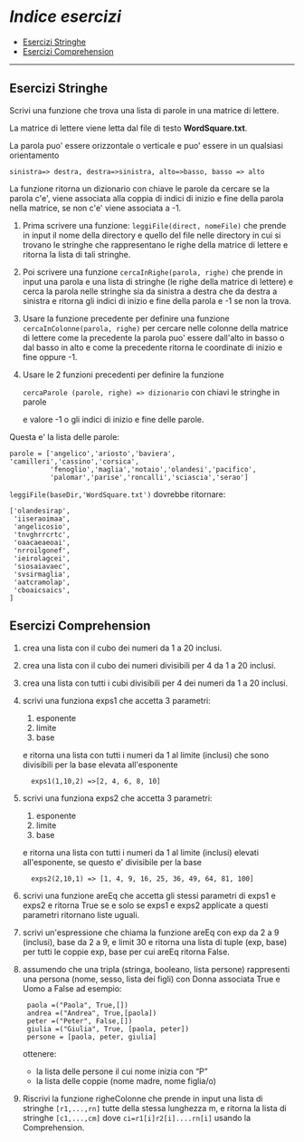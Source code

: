# *Indice esercizi*

- [Esercizi Stringhe](#esercizi-stringhe)
- [Esercizi Comprehension](#esercizi-comprehension)
---
## **Esercizi Stringhe**
Scrivi una funzione che trova una lista di parole in una matrice di lettere.

La matrice di lettere viene letta dal file di testo **WordSquare.txt**. 

La parola puo' essere orizzontale o verticale e puo' essere
in un qualsiasi orientamento 

    sinistra=> destra, destra=>sinistra, alto=>basso, basso => alto

La funzione ritorna un dizionario con chiave le parole da cercare
se la parola c'e', viene associata alla coppia di indici di inizio e
fine della parola nella matrice, se non c'e' viene associata a -1.    

1. Prima scrivere una funzione: `leggiFile(direct, nomeFile)`
che prende in input il nome della directory e quello del file nelle 
directory in cui si trovano le stringhe che rappresentano le righe
della matrice di lettere e ritorna la lista di tali stringhe.


2. Poi scrivere una funzione `cercaInRighe(parola, righe)` che prende in input 
una parola e una lista di stringhe (le righe della matrice di lettere) 
e cerca la parola nelle stringhe sia da sinistra a destra che 
da destra a sinistra e ritorna gli indici di inizio e fine della parola
e -1 se non la trova.


3. Usare la funzione precedente per definire una funzione
`cercaInColonne(parola, righe)` per cercare nelle colonne della matrice
di lettere come la precedente la parola puo' essere dall'alto in basso
o dal basso in alto e come la precedente ritorna le coordinate di inizio
e fine oppure -1.


4. Usare le 2 funzioni precedenti per definire la funzione

    `cercaParole (parole, righe) => dizionario` 
con chiavi le stringhe in parole

    e valore -1 o gli indici di inizio e fine delle parole.

Questa e' la lista delle parole:      
      
    parole = ['angelico','ariosto','baviera', 'camilleri','cassino','corsica',
              'fenoglio','maglia','notaio','olandesi','pacifico',
              'palomar','parise','roncalli','sciascia','serao']

`leggiFile(baseDir,'WordSquare.txt')` dovrebbe ritornare:

    ['olandesirap',
     'iiseraoimaa',
     'angelicosio',
     'tnvghrrcrtc',
     'oaacaeaeoai',
     'nrroilgonef',
     'ieirolagcei',
     'siosaiavaec',
     'svsirmaglia',
     'aatcramolap',
     'cboaicsaics',
    ]

## Esercizi Comprehension
1. crea una lista con il cubo dei numeri da 1 a 20 inclusi.
2. crea una lista con il cubo dei numeri divisibili per 4 da 1 a 20 inclusi.
3. crea una lista con tutti i cubi divisibili per 4 dei numeri da 1 a 20 inclusi.
4. scrivi una funziona exps1 che accetta 3 parametri:
      1. esponente
      2. limite
      3. base
   
     e ritorna una lista con tutti i numeri da 1 al limite (inclusi) che
     sono divisibili per la base elevata all'esponente

         exps1(1,10,2) =>[2, 4, 6, 8, 10]
5. scrivi una funziona exps2 che accetta 3 parametri:
   1. esponente
   2. limite
   3. base

   e ritorna una lista con tutti i numeri da 1 al limite (inclusi) 
   elevati all'esponente, se questo e' divisibile per la base

         exps2(2,10,1) => [1, 4, 9, 16, 25, 36, 49, 64, 81, 100]
6. scrivi una funzione areEq che accetta gli stessi parametri di exps1 e exps2
e ritorna True se e solo se exps1 e exps2 applicate a questi
parametri ritornano liste uguali.
7. scrivi un'espressione che chiama la funzione areEq con exp 
da 2 a 9 (inclusi), base da 2 a 9, e limit 30 e ritorna una lista di
tuple (exp, base) per tutti le coppie exp, base per cui areEq ritorna False.
8. assumendo che una tripla (stringa, booleano, lista persone) rappresenti una
persona (nome, sesso, lista dei figli) con Donna associata True e Uomo a False
ad esempio:

        paola =("Paola", True,[])
        andrea =("Andrea", True,[paola])
        peter =("Peter", False,[])
        giulia =("Giulia", True, [paola, peter])
        persone = [paola, peter, giulia]

    ottenere:

   - la lista delle persone il cui nome inizia con “P”
   - la lista delle coppie (nome madre, nome figlia/o)
9. Riscrivi la funzione righeColonne che prende in input una lista 
di stringhe `[r1,...,rn]` tutte della stessa lunghezza m, e ritorna 
la lista di stringhe `[c1,...,cm]` dove  `ci=r1[i]r2[i]....rn[i]`
usando la Comprehension.